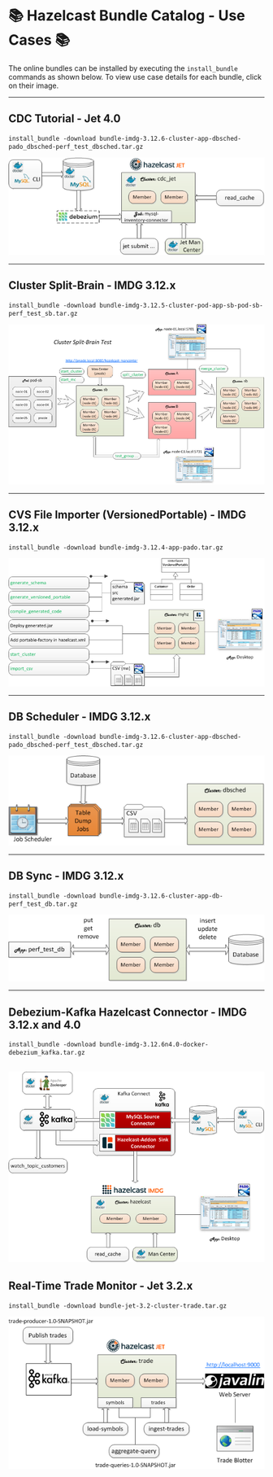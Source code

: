 # :books: Hazelcast Bundle Catalog - Use Cases :books:

The online bundles can be installed by executing the `install_bundle` commands as shown below. To view use case details for each bundle, click on their image.

---

## CDC Tutorial - Jet 4.0

```console
install_bundle -download bundle-imdg-3.12.6-cluster-app-dbsched-pado_dbsched-perf_test_dbsched.tar.gz
```

[![CDC Tutorial Data Flow Diagram](images/jet-cdc-tutorial.png "Jet CDT Tutorial")](help/bundle-jet-4.0-docker-cdc_tutorial/README.md)

---

## Cluster Split-Brain - IMDG 3.12.x

```console
install_bundle -download bundle-imdg-3.12.5-cluster-pod-app-sb-pod-sb-perf_test_sb.tar.gz
```

[![Cluster Split-Brain Diagram](images/split-brain.png)](help/bundle-imdg-3.12.5-cluster-pod-app-sb-pod-sb-perf_test_sb/README.md)

---

## CVS File Importer (VersionedPortable) - IMDG 3.12.x

```console
install_bundle -download bundle-imdg-3.12.4-app-pado.tar.gz
```

[![Pado CVS Import Flow Diagram](images/app-pado-import.png)](help/bundle-imdg-3.12.4-app-pado/README.md)

---

## DB Scheduler - IMDG 3.12.x

```console
install_bundle -download bundle-imdg-3.12.6-cluster-app-dbsched-pado_dbsched-perf_test_dbsched.tar.gz
```

[![DB Sched Diagram](images/db-sched.png)](help/bundle-imdg-3.12.6-cluster-app-dbsched-pado_dbsched-perf_test_dbsched/README.md)

---

## DB Sync - IMDG 3.12.x

```console
install_bundle -download bundle-imdg-3.12.6-cluster-app-db-perf_test_db.tar.gz
```

[![DB Sync Diagram](images/db-sync.png)](help/bundle-imdg-3.12.6-cluster-app-db-perf_test_db/README.md)

---

## Debezium-Kafka Hazelcast Connector - IMDG 3.12.x and 4.0

```console
install_bundle -download bundle-imdg-3.12.6n4.0-docker-debezium_kafka.tar.gz
```

[![Debezium-Kafka Diagram](images/debezium-kafka.png)](help/bundle-imdg-3.12.6n4.0-docker-debezium_kafka/README.md)
---

## Real-Time Trade Monitor - Jet 3.2.x

```console
install_bundle -download bundle-jet-3.2-cluster-trade.tar.gz
```

[![Jet Trade Diagram](images/jet-trade.png)](help/bundle-jet-3.2-cluster-trade/README.md)
